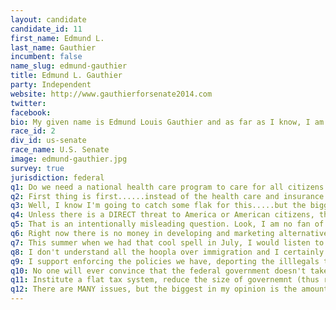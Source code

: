 ```yaml
---
layout: candidate
candidate_id: 11
first_name: Edmund L.
last_name: Gauthier
incumbent: false
name_slug: edmund-gauthier
title: Edmund L. Gauthier
party: Independent
website: http://www.gauthierforsenate2014.com
twitter: 
facebook: 
bio: My given name is Edmund Louis Gauthier and as far as I know, I am of French descent on my father???s side and German on my mothers (therefore I don't know whether to surrender or fight :). I am divorced with no children. I???m 48 years old and was born in Texas. When I was three, my family moved to the bay area of California because of my father???s work (he was a magnificent mechanic). When I was twelve, we moved to a small farming community in south central Illinois where my mother is originally from. When I graduated high school, I immediately joined the U.S. Army and after my service, I attended college using my GI Bill and graduated in 1992 from Southern Illinois University with a B.S. degree in Mechanical Engineering Technology. I start working in construction management for a company out of Chicago, and in 1993 I volunteered for a project they had at a small coal fired power plant in Cumberland City, Tennessee. When the project was complete I chose not to go back to Chicago and I have called Dover, Tennessee home ever since. I have been working federal construction, primarily on Ft. Campbell, since 1994.
race_id: 2
div_id: us-senate
race_name: U.S. Senate
image: edmund-gauthier.jpg
survey: true
jurisdiction: federal
q1: Do we need a national health care program to care for all citizens of this country? ABSOLUTELY! Do we need the one that has been jambed down our throats and that was orchestrated by the insurance industry, pharmacutical business, and for-profit health care conglomerants? NO! The AHCA is just another example of our government being high-jacked for the profit of private business at the expense of the average American citizen. You Don't believe me?!?! Then why has Wal-Mart decided to get into the health insurance business?? Because thanks to our bought and paid for elected officials, there's alot of money to be made now.
q2: First thing is first......instead of the health care and insurance industry writing the rules for a health care system funded by our tax dollars WE will write the rules and guidelines for a national health care system and TELL them what they will cover and what they will be paid or THEY will be fined for not participating, rather than the way it is now that the folks who can afford this crappy insurance least are fined.
q3: Well, I know I'm going to catch some flak for this.....but the biggest threat to this country's national security is our government itself. We have a government that is paid by foriegn interests to send America's finest all over the world to be policemen. Then our government feed's the American public lie's and incomplete truths to justify it. Folks....do not confuse the "security" of the government with the "security" of the citizens......they are not the same and the government really has no interest in the latter unless there is a dollar to be made in it.
q4: Unless there is a DIRECT threat to America or American citizens, the United States should mind it's own business. But people argue with me on this and say....."but Ed, we've had American citizens beheaded by these Islamic animals." My response is this.....if you go to the U.S. State Department website, it clearly lists the dangerous places that Americans should avoid. I feel for these people and their family's, but they went to an area that they KNEW was dangerous!! Look, how many American tourist and Missionaries have been taken hostage, murdered, or flat out disappeared in South American countries by drug cartels and rebels or both!?!? Using this logic, we should invade Mexico, Columbia, Nicaragua, etc., etc., etc.
q5: That is an intentionally misleading question. Look, I am no fan of the Obama administration, but the American "Middle-Eastern" (not Islamic because this is NOT a war on a particular religion, and this is NOT the crusades) policy hasn't changed since the 12th of September 2001. And you know what.....it's only made matters WORSE..... plus it's cost six times the American lives than were lost on 9/11, not to mention the millions of civilian casualties and has further endured us in the hearts of the middle eastern population. So to answer your question, I do NOT support the Bush/Obama middle-eastern policy.
q6: Right now there is no money in developing and marketing alternative energys, and that's just how the oil and automotive industry/lobbies want to keep it........at least until the oil money runs out or we find a way to make solar, methane, geo-thermal, nuclear fision, nuclear fusion (when it happens), etc., etc., profitable. I do know one thing for sure, that eliminating the coal industry in this country is a really bad idea and will do irreparable damage to the economy....although the oil folks are loving it.....drive that price of oil up.
q7: This summer when we had that cool spell in July, I would listen to folks laugh and say...."yeah.....look at this global warming. Coolest July on record." Well yes it is.....in our little tiny part of the WORLD. But if folks did some real research, they would find that what the scientist are primarily refering too is the ocean currents, which intern affect the overall GLOBAL weather patterns. But this isn't a science class, the point is this, our weather IS changing....the fluxuations are getting larger. Remember the weather when we were kids? I remember as a young teen in south central Illionois, we would get snow every year. Now, it's nothing one season and a crap load the next. Our weather patterns are changing. Now, has it been induced by man's pollution, or is it the natural cycle of things?  Or maybe a little of both. I do know one thing, they have figured out how to attached "money" to this eco phenom.....carbon credits!! The minute money got attached to this environmental issue, I new it was going to get taken to the extreme, and I think that is exactly what is happening. Do we need to curb or impact on our world....probably, yes. Do we do it at the exchagerated expense of progress or human prosperity......no. I got a feeling ole mother earth is pretty resilient and she's going to do what she wants to do, humans be or not.
q8: I don't understand all the hoopla over immigration and I certainly don't understand the sudden, compelling need our government has for ""blanket amnesty"" for illegal immigrants. In construction, I work with immigrants all the time. It is managements job to ensure they are all legal to work, especially on a federal installation. Most of the gentleman that are here on work visas have no desire to become American citizens. They simply are here to work and send the money home to where ever that is, and that is fine. But the point is, they are here working legally. It didn't require that much effort on their part to obtain the necessary paperwork. The few that wish to become American citizens, have applied for citizenship, paid the six hundred and something dollars, take the night courses (on top of working a full week), and are learning ENGLISH. I have all the respect in the world for these men, the ones that are here just to work and the ones that want to be Americans. So, I don't see a immigration system that needs fixing, and I certainly don't see the need for wholesale amnesty......what I see is an immigration system that just needs enforcing!
q9: I support enforcing the policies we have, deporting the illlegals that are here, regarless of how long they have been here, their age, or the "anchor-babies" that they think will keep them safe. Becoming an American citizen isn't all that difficult nor expensive.
q10: No one will ever convince that the federal government doesn't take in enough cash to maintain all the necessary services (given the amount of taxes we pay on EVERYTHING). I truly believe that if WE had any idea of the true scope of wasteful spending and over spending, it would make us physically ill. Besides implementing a flat tax system, what I would like to do is have an independent audit performed on the government books. NOT the GAO, not a B.S. congressional panel or senate committee.....an honest to goodness independent accounting agency from "no-wheres-ville, North Dakota" with NO political ties or interests to create a good ole fashion spread-sheet of the black and red numbers of the cash coming in and the cash going out. Every agency, every department, every red cent would be accounted for. And once that is complete and findings are presented to the American tax payer, let the slashing begin!! Now, would the powers that be EVER let this happen? Probably not......unless.... WE THE PEOPLE say we do!
q11: Institute a flat tax system, reduce the size of governemnt (thus reducing operating cost), and put the dollar back on a gold/silver system.
q12: There are MANY issues, but the biggest in my opinion is the amount of money taken from the working man's pay check and the amount of money NOT taken from those who get the most out of our government......and I'm not talking about the welfare cases, I'm talking about the mega-companies that keep the profits made off the backs of the American population but don't pay their share of taxes which in turn puts undue burden on an already over-taxed middle class. We MUST put into place a flat tax system that everybody pays their fair share (hey.....the supreme court said that corporations are people too :), relieve the stress on small businesses and the middle class and then I think we would start to see an improvement in the overall economy.
---
```

